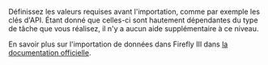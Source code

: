 Définissez les valeurs requises avant l'importation, comme par exemple les clés d'API. Étant donné que celles-ci sont hautement dépendantes du type de tâche que vous réalisez, il n'y a aucun aide supplémentaire à ce niveau.

En savoir plus sur l'importation de données dans Firefly III dans [la documentation officielle](https://docs.firefly-iii.org/).